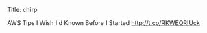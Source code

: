 Title: chirp

AWS Tips I Wish I'd Known Before I Started <a href="http://t.co/RKWEQRIUck">http://t.co/RKWEQRIUck</a>
